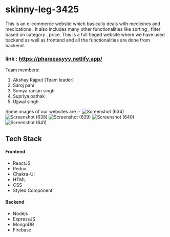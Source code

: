 # skinny-leg-3425
This is an e-commerce website which basically deals with medicines and medications . 
It also includes many other functionalities like sorting , filter based on category , price.
This is a full fleged website where we have used backend as well as frontend and all the functionalities are done from backend.

### link : https://pharaeasyyy.netlify.app/

Team members:
1. Akshay Rajput (Team leader)
2. Saroj pahi
3. Somya ranjan singh
4. Supriya pathak
5. Ujjwal singh

Some images of our websites are :-
![Screenshot (634)](https://user-images.githubusercontent.com/103635044/208608303-c12e6222-f5c1-4fb6-8848-a2d69f84be24.png)
![Screenshot (638)](https://user-images.githubusercontent.com/103635044/208608311-7e8a3b6c-6f26-466c-a892-0c59da85183a.png)
![Screenshot (639)](https://user-images.githubusercontent.com/103635044/208608319-0151eb1f-72ec-4ea4-9732-b96565bc2548.png)
![Screenshot (640)](https://user-images.githubusercontent.com/103635044/208608324-406153b0-9a4e-4c95-a2d5-81f91fe79ea0.png)
![Screenshot (641)](https://user-images.githubusercontent.com/103635044/208608331-a44cb923-f506-4d93-999e-7c334bc20f14.png)

## Tech Stack

#### Frontend
- ReactJS
- Redux
- Chakra-UI
- HTML
- CSS
- Styled Component

#### Backend
- Nodejs
- ExpressJS
- MongoDB
- Firebase

